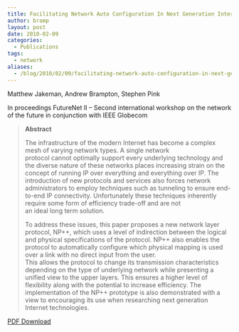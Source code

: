 ```yaml
---
title: Facilitating Network Auto Configuration In Next Generation Internet Protocols
author: bramp
layout: post
date: 2010-02-09
categories:
  - Publications
tags:
  - network
aliases:
  - /blog/2010/02/09/facilitating-network-auto-configuration-in-next-generation-internet-protocols/
---
```

Matthew Jakeman, Andrew Brampton, Stephen Pink

In proceedings FutureNet II &#8211; Second international workshop on the network of the future in conjunction with IEEE Globecom

> **Abstract**
> 
> The infrastructure of the modern Internet has become a complex mesh of varying network types. A single network  
protocol cannot optimally support every underlying technology and the diverse nature of these networks places increasing strain on the concept of running IP over everything and everything over IP. The introduction of new protocols and services also forces network administrators to employ techniques such as tunneling to ensure end-to-end IP connectivity. Unfortunately these techniques inherently require some form of efficiency trade-off and are not  
an ideal long term solution.
> 
> To address these issues, this paper proposes a new network layer protocol, NP++, which uses a level of indirection between the logical and physical specifications of the protocol. NP++ also enables the protocol to automatically configure which physical mapping is used over a link with no direct input from the user.  
This allows the protocol to change its transmission characteristics depending on the type of underlying network while presenting a unified view to the upper layers. This ensures a higher level of flexibility along with the potential to increase efficiency. The implementation of the NP++ prototype is also demonstrated with a view to encouraging its use when researching next generation Internet technologies.

[PDF Download][1]

 [1]: https://github.com/bramp/publication/raw/master/network-auto-config/GLOBECOM09/facilitating_network_auto_configuration_in_next_generation_internet_protocols.pdf
 
